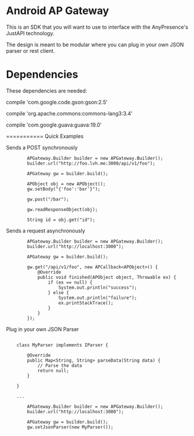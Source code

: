 Android AP Gateway
===========

This is an SDK that you will want to use to interface with the AnyPresence's JustAPI technology. 

The design is meant to be modular where you can plug in your own JSON parser or rest client.

Dependencies
===========

These dependencies are needed:

compile 'com.google.code.gson:gson:2.5'

compile 'org.apache.commons:commons-lang3:3.4'

compile 'com.google.guava:guava:19.0'

===========
Quick Examples

Sends a POST synchronously
```{java}
        APGateway.Builder builder = new APGateway.Builder();
        builder.url("http://foo.lvh.me:3000/api/v1/foo");

        APGateway gw = builder.build();

        APObject obj = new APObject();
        gw.setBody("{'foo':'bar'}");

        gw.post("/bar");

        gw.readResponseObject(obj);
        
        String id = obj.get("id");

```

Sends a request asynchronously
```{java}
        APGateway.Builder builder = new APGateway.Builder();
        builder.url("http://localhost:3000");
        
        APGateway gw = builder.build();
        
        gw.get("/api/v1/foo", new APCallback<APObject>() {
            @Override
            public void finished(APObject object, Throwable ex) {
                if (ex == null) {
                    System.out.println("success");
                } else {                    
                    System.out.println("failure");
                    ex.printStackTrace();
                }
            }
        });
```

Plug in your own JSON Parser
```{java}

    class MyParser implements IParser {

        @Override
        public Map<String, String> parseData(String data) {
            // Parse the data
            return null;
        }
        
    }
    
    ...
    
        APGateway.Builder builder = new APGateway.Builder();
        builder.url("http://localhost:3000");
        
        APGateway gw = builder.build();
        gw.setJsonParser(new MyParser());
```